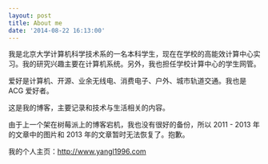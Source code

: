 ```yaml
---
layout: post
title: About me
date: '2014-08-22 16:13:00'
---
```


我是北京大学计算机科学技术系的一名本科学生，现在在学校的高能效计算中心实习。我的研究兴趣主要在计算机系统。另外，我也担任学校计算中心的学生网管。

爱好是计算机、开源、业余无线电、消费电子、户外、城市轨道交通。我也是 ACG 爱好者。

这是我的博客，主要记录和技术与生活相关的内容。

由于上一个架在树莓派上的博客宕机，我也没有很好的备份，所以 2011 - 2013 年的文章中的图片和 2013 年的文章暂时无法恢复了。抱歉。

我的个人主页：<a href="http://www.yangl1996.com" target="_blank">http://www.yangl1996.com</a>
